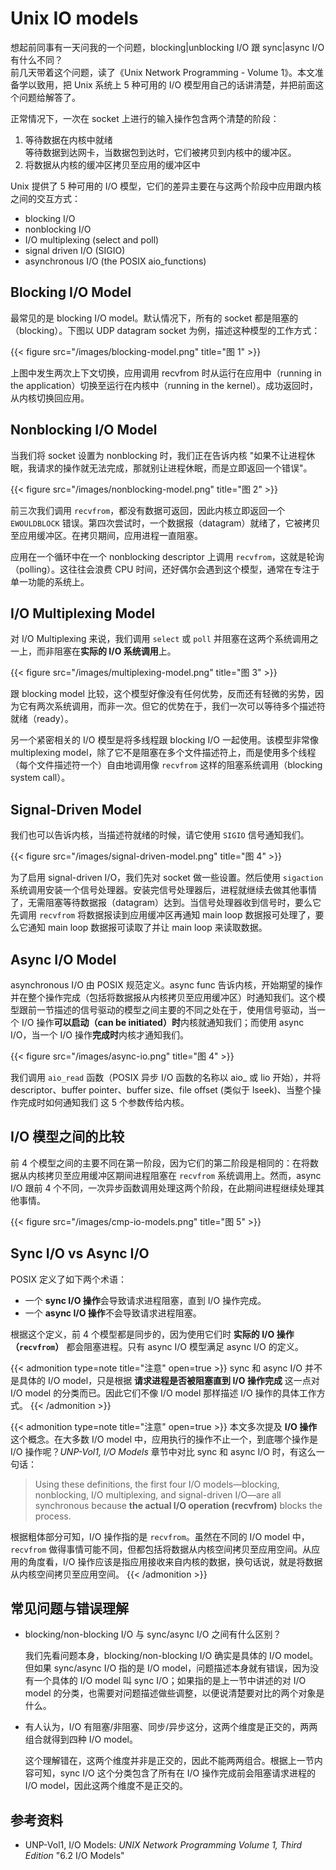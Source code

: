 # Unix IO models


想起前同事有一天问我的一个问题，blocking|unblocking I/O 跟 sync|async I/O 有什么不同？  
前几天带着这个问题，读了《Unix Network Programming - Volume 1》。本文准备学以致用，把 Unix 系统上 5 种可用的 I/O 模型用自己的话讲清楚，并把前面这个问题给解答了。<!--more-->

正常情况下，一次在 socket 上进行的输入操作包含两个清楚的阶段：

1. 等待数据在内核中就绪  
   等待数据到达网卡，当数据包到达时，它们被拷贝到内核中的缓冲区。
2. 将数据从内核的缓冲区拷贝至应用的缓冲区中

Unix 提供了 5 种可用的 I/O 模型，它们的差异主要在与这两个阶段中应用跟内核之间的交互方式：

- blocking I/O
- nonblocking I/O
- I/O multiplexing (select and poll)
- signal driven I/O (SIGIO)
- asynchronous I/O (the POSIX aio_functions)

## Blocking I/O Model

最常见的是 blocking I/O model。默认情况下，所有的 socket 都是阻塞的（blocking）。下图以 UDP datagram socket 为例，描述这种模型的工作方式：

{{< figure src="/images/blocking-model.png" title="图 1" >}}

上图中发生两次上下文切换，应用调用 recvfrom 时从运行在应用中（running in the application）切换至运行在内核中（running in the kernel）。成功返回时，从内核切换回应用。

## Nonblocking I/O Model

当我们将 socket 设置为 nonblocking 时，我们正在告诉内核 "如果不让进程休眠，我请求的操作就无法完成，那就别让进程休眠，而是立即返回一个错误"。

{{< figure src="/images/nonblocking-model.png" title="图 2" >}}

前三次我们调用 `recvfrom`，都没有数据可返回，因此内核立即返回一个 `EWOULDBLOCK` 错误。第四次尝试时，一个数据报（datagram）就绪了，它被拷贝至应用缓冲区。在拷贝期间，应用进程一直阻塞。

应用在一个循环中在一个 nonblocking descriptor 上调用 `recvfrom`，这就是轮询（polling）。这往往会浪费 CPU 时间，还好偶尔会遇到这个模型，通常在专注于单一功能的系统上。

## I/O Multiplexing Model

对 I/O Multiplexing 来说，我们调用 `select` 或 `poll` 并阻塞在这两个系统调用之一上，而非阻塞在**实际的 I/O 系统调用**上。

{{< figure src="/images/multiplexing-model.png" title="图 3" >}}

跟 blocking model 比较，这个模型好像没有任何优势，反而还有轻微的劣势，因为它有两次系统调用，而非一次。但它的优势在于，我们一次可以等待多个描述符就绪（ready）。

另一个紧密相关的 I/O 模型是将多线程跟 blocking I/O 一起使用。该模型非常像 multiplexing model，除了它不是阻塞在多个文件描述符上，而是使用多个线程（每个文件描述符一个）自由地调用像 `recvfrom` 这样的阻塞系统调用（blocking system call）。

## Signal-Driven Model

我们也可以告诉内核，当描述符就绪的时候，请它使用 `SIGIO` 信号通知我们。

{{< figure src="/images/signal-driven-model.png" title="图 4" >}}

为了启用 signal-driven I/O，我们先对 socket 做一些设置。然后使用 `sigaction` 系统调用安装一个信号处理器。安装完信号处理器后，进程就继续去做其他事情了，无需阻塞等待数据报（datagram）达到。当信号处理器收到信号时，要么它先调用 `recvfrom` 将数据报读到应用缓冲区再通知 main loop 数据报可处理了，要么它通知 main loop 数据报可读取了并让 main loop 来读取数据。

## Async I/O Model

asynchronous I/O 由 POSIX 规范定义。async func 告诉内核，开始期望的操作并在整个操作完成（包括将数据报从内核拷贝至应用缓冲区）时通知我们。这个模型跟前一节描述的信号驱动的模型之间主要的不同之处在于，使用信号驱动，当一个 I/O 操作**可以启动（can be initiated）时**内核就通知我们；而使用 async I/O，当一个 I/O 操作**完成时**内核才通知我们。

{{< figure src="/images/async-io.png" title="图 4" >}}

我们调用 `aio_read` 函数（POSIX 异步 I/O 函数的名称以 aio_ 或 lio 开始），并将 descriptor、buffer pointer、buffer size、file offset (类似于 lseek)、当整个操作完成时如何通知我们 这 5 个参数传给内核。

## I/O 模型之间的比较

前 4 个模型之间的主要不同在第一阶段，因为它们的第二阶段是相同的：在将数据从内核拷贝至应用缓冲区期间进程阻塞在 `recvfrom` 系统调用上。然而，async I/O 跟前 4 个不同，一次异步函数调用处理这两个阶段，在此期间进程继续处理其他事情。

{{< figure src="/images/cmp-io-models.png" title="图 5" >}}

## Sync I/O vs Async I/O

POSIX 定义了如下两个术语：

- 一个 **sync I/O 操作**会导致请求进程阻塞，直到 I/O 操作完成。
- 一个 **async I/O 操作**不会导致请求进程阻塞。

根据这个定义，前 4 个模型都是同步的，因为使用它们时 **实际的 I/O 操作（`recvfrom`）** 都会阻塞进程。只有 async I/O 模型满足 async I/O 的定义。

{{< admonition type=note title="注意" open=true >}}
sync 和 async I/O 并不是具体的 I/O model，只是根据 **请求进程是否被阻塞直到 I/O 操作完成** 这一点对 I/O model 的分类而已。因此它们不像 I/O model 那样描述 I/O 操作的具体工作方式。
{{< /admonition >}}

{{< admonition type=note title="注意" open=true >}}
本文多次提及 **I/O 操作** 这个概念。在大多数 I/O model 中，应用执行的操作不止一个，到底哪个操作是 I/O 操作呢？*UNP-Vol1, I/O Models* 章节中对比 sync 和 async I/O 时，有这么一句话：

> Using these definitions, the first four I/O models—blocking, nonblocking, I/O multiplexing, and signal-driven I/O—are all synchronous because **the actual I/O operation (recvfrom)** blocks the process.

根据粗体部分可知，I/O 操作指的是 `recvfrom`。虽然在不同的 I/O model 中，`recvfrom` 做得事情可能不同，但都包括将数据从内核空间拷贝至应用空间。从应用的角度看，I/O 操作应该是指应用接收来自内核的数据，换句话说，就是将数据从内核空间拷贝至应用空间。
{{< /admonition >}}

## 常见问题与错误理解

- blocking/non-blocking I/O 与 sync/async I/O 之间有什么区别？

  我们先看问题本身，blocking/non-blocking I/O 确实是具体的 I/O model。但如果 sync/async I/O 指的是 I/O model，问题描述本身就有错误，因为没有一个具体的 I/O model 叫 sync I/O；如果指的是上一节中讲述的对 I/O model 的分类，也需要对问题描述做些调整，以便说清楚要对比的两个对象是什么。

- 有人认为，I/O 有阻塞/非阻塞、同步/异步这分，这两个维度是正交的，两两组合就得到四种 I/O model。
  
  这个理解错在，这两个维度并非是正交的，因此不能两两组合。根据上一节内容可知，sync I/O 这个分类包含了所有在 I/O 操作完成前会阻塞请求进程的 I/O model，因此这两个维度不是正交的。

## 参考资料

- UNP-Vol1, I/O Models: *UNIX Network Programming Volume 1, Third Edition* "6.2 I/O Models"


























